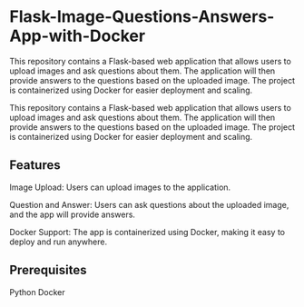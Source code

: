 # Flask-Image-Questions-Answers-App-with-Docker
This repository contains a Flask-based web application that allows users to upload images and ask questions about them. The application will then provide answers to the questions based on the uploaded image. The project is containerized using Docker for easier deployment and scaling.

This repository contains a Flask-based web application that allows users to upload images and ask questions about them. The application will then provide answers to the questions based on the uploaded image. The project is containerized using Docker for easier deployment and scaling.

## Features
Image Upload: Users can upload images to the application.


Question and Answer: Users can ask questions about the uploaded image, and the app will provide answers.


Docker Support: The app is containerized using Docker, making it easy to deploy and run anywhere.



## Prerequisites
Python
Docker
